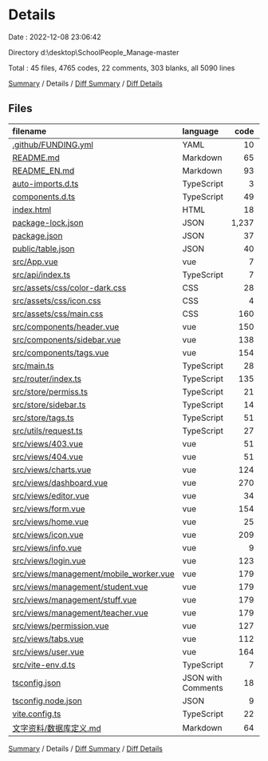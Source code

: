 # Details

Date : 2022-12-08 23:06:42

Directory d:\\desktop\\SchoolPeople_Manage-master

Total : 45 files,  4765 codes, 22 comments, 303 blanks, all 5090 lines

[Summary](results.md) / Details / [Diff Summary](diff.md) / [Diff Details](diff-details.md)

## Files
| filename | language | code | comment | blank | total |
| :--- | :--- | ---: | ---: | ---: | ---: |
| [.github/FUNDING.yml](/.github/FUNDING.yml) | YAML | 10 | 1 | 2 | 13 |
| [README.md](/README.md) | Markdown | 65 | 0 | 18 | 83 |
| [README_EN.md](/README_EN.md) | Markdown | 93 | 0 | 27 | 120 |
| [auto-imports.d.ts](/auto-imports.d.ts) | TypeScript | 3 | 1 | 2 | 6 |
| [components.d.ts](/components.d.ts) | TypeScript | 49 | 3 | 3 | 55 |
| [index.html](/index.html) | HTML | 18 | 1 | 3 | 22 |
| [package-lock.json](/package-lock.json) | JSON | 1,237 | 0 | 1 | 1,238 |
| [package.json](/package.json) | JSON | 37 | 0 | 1 | 38 |
| [public/table.json](/public/table.json) | JSON | 40 | 0 | 0 | 40 |
| [src/App.vue](/src/App.vue) | vue | 7 | 0 | 2 | 9 |
| [src/api/index.ts](/src/api/index.ts) | TypeScript | 7 | 0 | 2 | 9 |
| [src/assets/css/color-dark.css](/src/assets/css/color-dark.css) | CSS | 28 | 0 | 0 | 28 |
| [src/assets/css/icon.css](/src/assets/css/icon.css) | CSS | 4 | 0 | 0 | 4 |
| [src/assets/css/main.css](/src/assets/css/main.css) | CSS | 160 | 4 | 37 | 201 |
| [src/components/header.vue](/src/components/header.vue) | vue | 150 | 4 | 6 | 160 |
| [src/components/sidebar.vue](/src/components/sidebar.vue) | vue | 138 | 0 | 10 | 148 |
| [src/components/tags.vue](/src/components/tags.vue) | vue | 154 | 0 | 15 | 169 |
| [src/main.ts](/src/main.ts) | TypeScript | 28 | 2 | 4 | 34 |
| [src/router/index.ts](/src/router/index.ts) | TypeScript | 135 | 1 | 4 | 140 |
| [src/store/permiss.ts](/src/store/permiss.ts) | TypeScript | 21 | 0 | 3 | 24 |
| [src/store/sidebar.ts](/src/store/sidebar.ts) | TypeScript | 14 | 0 | 2 | 16 |
| [src/store/tags.ts](/src/store/tags.ts) | TypeScript | 51 | 0 | 3 | 54 |
| [src/utils/request.ts](/src/utils/request.ts) | TypeScript | 27 | 0 | 5 | 32 |
| [src/views/403.vue](/src/views/403.vue) | vue | 51 | 0 | 4 | 55 |
| [src/views/404.vue](/src/views/404.vue) | vue | 51 | 0 | 4 | 55 |
| [src/views/charts.vue](/src/views/charts.vue) | vue | 124 | 0 | 4 | 128 |
| [src/views/dashboard.vue](/src/views/dashboard.vue) | vue | 270 | 0 | 25 | 295 |
| [src/views/editor.vue](/src/views/editor.vue) | vue | 34 | 0 | 4 | 38 |
| [src/views/form.vue](/src/views/form.vue) | vue | 154 | 0 | 3 | 157 |
| [src/views/home.vue](/src/views/home.vue) | vue | 25 | 0 | 2 | 27 |
| [src/views/icon.vue](/src/views/icon.vue) | vue | 209 | 0 | 4 | 213 |
| [src/views/info.vue](/src/views/info.vue) | vue | 9 | 0 | 2 | 11 |
| [src/views/login.vue](/src/views/login.vue) | vue | 123 | 0 | 7 | 130 |
| [src/views/management/mobile_worker.vue](/src/views/management/mobile_worker.vue) | vue | 179 | 1 | 12 | 192 |
| [src/views/management/student.vue](/src/views/management/student.vue) | vue | 179 | 1 | 12 | 192 |
| [src/views/management/stuff.vue](/src/views/management/stuff.vue) | vue | 179 | 1 | 12 | 192 |
| [src/views/management/teacher.vue](/src/views/management/teacher.vue) | vue | 179 | 1 | 12 | 192 |
| [src/views/permission.vue](/src/views/permission.vue) | vue | 127 | 0 | 11 | 138 |
| [src/views/tabs.vue](/src/views/tabs.vue) | vue | 112 | 0 | 5 | 117 |
| [src/views/user.vue](/src/views/user.vue) | vue | 164 | 0 | 11 | 175 |
| [src/vite-env.d.ts](/src/vite-env.d.ts) | TypeScript | 7 | 1 | 2 | 10 |
| [tsconfig.json](/tsconfig.json) | JSON with Comments | 18 | 0 | 1 | 19 |
| [tsconfig.node.json](/tsconfig.node.json) | JSON | 9 | 0 | 1 | 10 |
| [vite.config.ts](/vite.config.ts) | TypeScript | 22 | 0 | 1 | 23 |
| [文字资料/数据库定义.md](/%E6%96%87%E5%AD%97%E8%B5%84%E6%96%99/%E6%95%B0%E6%8D%AE%E5%BA%93%E5%AE%9A%E4%B9%89.md) | Markdown | 64 | 0 | 14 | 78 |

[Summary](results.md) / Details / [Diff Summary](diff.md) / [Diff Details](diff-details.md)